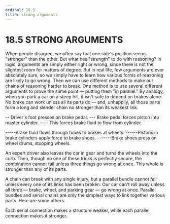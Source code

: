 ```yaml
---
ordinal: 18.5
title: strong arguments
---
```


# 18.5 STRONG ARGUMENTS

When people disagree, we often say that one side's position seems "stronger" than the other. But what has "strength" to do with reasoning? In logic, arguments are simply either right or wrong, since there is not the slightest room for matters of degree. But in real life, few arguments are ever absolutely sure, so we simply have to learn how various forms of reasoning are likely to go wrong. Then we can use different methods to make our chains of reasoning harder to break. One method is to use several different arguments to prove the same point &mdash; putting them "in parallel." By analogy, when you park a car on a steep hill, it isn't safe to depend on brakes alone. No brake can work unless all its parts do &mdash; and, unhappily, all those parts form a long and slender chain no stronger than its weakest link.

-- Driver's foot presses on brake pedal. --- Brake pedal forces piston into master cylinder. ---- This forces brake fluid to flow from cylinder.

-----Brake fluid flows through tubes to brakes at wheels. ------Pistons in brake cylinders apply force to brake shoes. -------Brake shoes press on wheel drums, stopping wheels.

An expert driver also leaves the car in gear and turns the wheels into the curb. Then, though no one of these tricks is perfectly secure, the combination cannot fail unless three things go wrong at once. This whole is stronger than any of its parts.

A chain can break with any single injury, but a parallel bundle cannot fail unless every one of its links has been broken. Our car can't roll away unless all three &mdash; brake, wheel, and parking gear &mdash; go wrong at once. Parallel bundles and serial chains are only the simplest ways to link together various parts. Here are some others.

Each serial connection makes a structure weaker, while each parallel connection makes it stronger.
